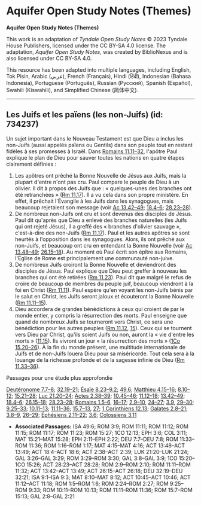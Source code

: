 # Aquifer Open Study Notes (Themes)

**Aquifer Open Study Notes (Themes)**

This work is an adaptation of *Tyndale Open Study Notes* © 2023 Tyndale House Publishers, licensed under the CC BY\-SA 4\.0 license. The adaptation, *Aquifer Open Study Notes*, was created by BiblioNexus and is also licensed under CC BY\-SA 4\.0\.

This resource has been adapted into multiple languages, including English, Tok Pisin, Arabic (عربي), French (Français), Hindi (हिंदी), Indonesian (Bahasa Indonesia), Portuguese (Português), Russian (Русский), Spanish (Español), Swahili (Kiswahili), and Simplified Chinese (简体中文).



--------------------------------

## Les Juifs et les païens (les non-Juifs) (id: 734237)

Un sujet important dans le Nouveau Testament est que Dieu a inclus les non\-Juifs (aussi appelés païens ou Gentils) dans son peuple tout en restant fidèles à ses promesses à Israël. Dans [Romains 11\.11–32](https://ref.ly/Rom11:11-Rom11:32), l'apôtre Paul explique le plan de Dieu pour sauver toutes les nations en quatre étapes clairement définies :

1. Les apôtres ont prêché la Bonne Nouvelle de Jésus aux Juifs, mais la plupart d'entre n'ont pas cru. Paul compare le peuple de Dieu à un olivier. Il dit à propos des Juifs que : « quelques\-unes des branches ont été retranchées » ([Rm 11\.17](https://ref.ly/Rom11:17)). Il a vu cela dans son propre ministère. En effet, il prêchait l'Évangile à les Juifs dans les synagogues, mais beaucoup rejetaient son message (voir [Ac 13\.42–49](https://ref.ly/Acts13:42-Acts13:49); [18\.4–6](https://ref.ly/Acts18:4-Acts18:6); [28\.23–28](https://ref.ly/Acts28:23-Acts28:28)).
2. De nombreux non\-Juifs ont cru et sont devenus des disciples de Jésus. Paul dit qu'après que Dieu a enlevé des branches naturelles (les Juifs qui ont rejeté Jésus), il a greffé des « branches d'olivier sauvage », c'est\-à\-dire des non\-Juifs ([Rm 11\.17](https://ref.ly/Rom11:17)). Paul et les autres apôtres se sont heurtés à l'opposition dans les synagogues. Alors, ils ont prêché aux non\-Juifs, et beaucoup ont cru en entendant la Bonne Nouvelle (voir [Ac 13\.48–49](https://ref.ly/Acts13:48-Acts13:49); [26\.15–18](https://ref.ly/Acts26:15-Acts26:18)). Au moment où Paul écrit son épître aux Romains, l'Église de Rome est principalement une communauté non\-juive.
3. De nombreux Juifs croiront la Bonne Nouvelle et deviendront des disciples de Jésus. Paul explique que Dieu peut greffer à nouveau les branches qui ont été retirées ([Rm 11\.23](https://ref.ly/Rom11:23)). Paul dit que malgré le refus de croire de beaucoup de membres du peuple juif, beaucoup viendront à la foi en Christ ([Rm 11\.11](https://ref.ly/Rom11:11)). Paul espère qu'en voyant les non\-Juifs bénis par le salut en Christ, les Juifs seront jaloux et écouteront la Bonne Nouvelle ([Rm 11\.11–15](https://ref.ly/Rom11:11)).
4. Dieu accordera de grandes bénédictions à ceux qui croient de par le monde entier, y compris la résurrection des morts. Paul enseigne que quand de nombreux Juifs se tourneront vers Christ, ce sera une bénédiction pour les autres peuples ([Rm 11\.12](https://ref.ly/Rom11:12), [15](https://ref.ly/Rom11:15)). Ceux qui se tournent vers Dieu par Christ, qu'ils soient Juifs ou non, auront la « vie d'entre les morts » ([11\.15](https://ref.ly/Rom11:15)). Ils vivront un jour « la résurrection des morts » ([1Co 15\.20–26](https://ref.ly/1Cor15:20-1Cor15:26)). À la fin du monde présent, une multitude internationale de Juifs et de non\-Juifs louera Dieu pour sa miséricorde. Tout cela sera à la louange de la richesse profonde et de la sagesse infinie de Dieu ([Rm 11\.33–36](https://ref.ly/Rom11:33-Rom11:36)).

Passages pour une étude plus approfondie

[Deutéronome 7\.7–8](https://ref.ly/Deut7:7-Deut7:8); [32\.19–21](https://ref.ly/Deut32:19-Deut32:21); [Ésaïe 8\.23–9\.2](https://ref.ly/Isa9:1-Isa9:3); [49\.6](https://ref.ly/Isa49:6); [Matthieu 4\.15–16](https://ref.ly/Matt4:15-Matt4:16); [8\.10–12](https://ref.ly/Matt8:10-Matt8:12); [15\.21–28](https://ref.ly/Matt15:21-Matt15:28); [Luc 21\.20–24](https://ref.ly/Luke21:20-Luke21:24); [Actes 2\.38–39](https://ref.ly/Acts2:38-Acts2:39); [10\.45–46](https://ref.ly/Acts10:45-Acts10:46); [11\.12–18](https://ref.ly/Acts11:12-Acts11:18); [13\.42–49](https://ref.ly/Acts13:42-Acts13:49); [18\.4–6](https://ref.ly/Acts18:4-Acts18:6); [26\.15–18](https://ref.ly/Acts26:15-Acts26:18); [28\.23–28](https://ref.ly/Acts28:23-Acts28:28); [Romains 1\.5–6](https://ref.ly/Rom1:5-Rom1:6), [16–17](https://ref.ly/Rom1:16-Rom1:17); [2\.9–10](https://ref.ly/Rom2:9-Rom2:10), [24–27](https://ref.ly/Rom2:24-Rom2:27); [3\.9](https://ref.ly/Rom3:9), [29–30](https://ref.ly/Rom3:29-Rom3:30); [9\.25–33](https://ref.ly/Rom9:25-Rom9:33); [10\.11–13](https://ref.ly/Rom10:11-Rom10:13); [11\.11–36](https://ref.ly/Rom11:11-Rom11:36); [15\.7–13](https://ref.ly/Rom15:7-Rom15:13), [27](https://ref.ly/Rom15:27); [1 Corinthiens 12\.13](https://ref.ly/1Cor12:13); [Galates 2\.8–21](https://ref.ly/Gal2:8-Gal2:21); [3\.8–9](https://ref.ly/Gal3:8-Gal3:9), [26–29](https://ref.ly/Gal3:26-Gal3:29); [Éphésiens 2\.11–22](https://ref.ly/Eph2:11-Eph2:22); [3\.6](https://ref.ly/Eph3:6); [Colossiens 3\.11](https://ref.ly/Col3:11)

* **Associated Passages:** ISA 49:6; ROM 3:9; ROM 11:11; ROM 11:12; ROM 11:15; ROM 11:17; ROM 11:23; ROM 15:27; 1CO 12:13; EPH 3:6; COL 3:11; MAT 15:21–MAT 15:28; EPH 2:11–EPH 2:22; DEU 7:7–DEU 7:8; ROM 11:33–ROM 11:36; ROM 1:16–ROM 1:17; MAT 4:15–MAT 4:16; ACT 13:48–ACT 13:49; ACT 18:4–ACT 18:6; ACT 2:38–ACT 2:39; LUK 21:20–LUK 21:24; GAL 3:26–GAL 3:29; ROM 3:29–ROM 3:30; GAL 3:8–GAL 3:9; 1CO 15:20–1CO 15:26; ACT 28:23–ACT 28:28; ROM 2:9–ROM 2:10; ROM 11:11–ROM 11:32; ACT 13:42–ACT 13:49; ACT 26:15–ACT 26:18; DEU 32:19–DEU 32:21; ISA 9:1–ISA 9:3; MAT 8:10–MAT 8:12; ACT 10:45–ACT 10:46; ACT 11:12–ACT 11:18; ROM 1:5–ROM 1:6; ROM 2:24–ROM 2:27; ROM 9:25–ROM 9:33; ROM 10:11–ROM 10:13; ROM 11:11–ROM 11:36; ROM 15:7–ROM 15:13; GAL 2:8–GAL 2:21

